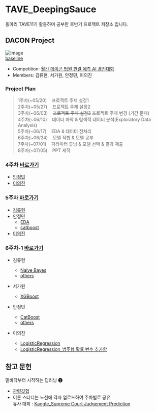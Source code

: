 # TAVE_DeepingSauce
동아리 TAVE11기 활동하며 공부한 후반기 프로젝트 저장소 입니다.

## DACON Project

![image](https://github.com/jeongmin1016/TAVE11_DeepingSauce/assets/109460178/31871322-b4e0-4676-b9be-4914f55398c9)     
[baseline](https://github.com/jeongmin1016/TAVE11_DeepingSauce/blob/main/230617/%5Bbaseline%5D_%EC%9B%94%EA%B0%84_%EB%8D%B0%EC%9D%B4%EC%BD%98_%EB%B2%95%EC%9B%90_%ED%8C%90%EA%B2%B0_%EC%98%88%EC%B8%A1_AI_%EA%B2%BD%EC%A7%84%EB%8C%80%ED%9A%8C.ipynb)
- Competition: [월간 데이콘 법원 판결 예측 AI 경진대회](https://dacon.io/competitions/official/236112/overview/description)
- Members: 김류현, 서가원, 안정민, 이의진

### Project Plan
> 1주차(~05/20)&nbsp;&nbsp;&nbsp; 프로젝트 주제 설정1  
> 2주차(~05/27)&nbsp;&nbsp;&nbsp; 프로젝트 주제 설정2    
> 3주차(~06/03)&nbsp;&nbsp;&nbsp; ~~프로젝트 주제 설정3~~ 프로젝트 주제 변경 (기간 문제)    
> 4주차(~06/10)&nbsp;&nbsp;&nbsp; 데이터 파악 & 탐색적 데이터 분석(Exploratory Data Analysis)     
> 5주차(~06/17)&nbsp;&nbsp;&nbsp; EDA & 데이터 전처리  
> 6주차(~06/24)&nbsp;&nbsp;&nbsp; 모델 적합 & 모델 공부  
> 7주차(~07/01)&nbsp;&nbsp;&nbsp; 파라미터 튜닝 & 모델 선택 & 결과 제출  
> 8주차(~07/05)&nbsp;&nbsp;&nbsp; PPT 제작

### 4주차 [바로가기](https://github.com/jeongmin1016/TAVE11_DeepingSauce/tree/main/230610)
- [안정민](https://github.com/jeongmin1016/TAVE11_DeepingSauce/blob/main/230610/0610_%EB%B2%95%EC%9B%90%ED%8C%90%EA%B2%B0_EDA.ipynb)
- [이의진](https://github.com/jeongmin1016/TAVE11_DeepingSauce/blob/main/230610/%EC%A0%84%EC%B2%98%EB%A6%AC%EC%9D%B4%EA%B2%83%EC%A0%80%EA%B2%83.ipynb)

### 5주차 [바로가기](https://github.com/jeongmin1016/TAVE11_DeepingSauce/tree/main/230610)
- [김류현](https://github.com/jeongmin1016/TAVE11_DeepingSauce/blob/main/230617/0617_krh.ipynb)
- 안정민      
  - [EDA](https://github.com/jeongmin1016/TAVE11_DeepingSauce/blob/main/230617/0617_%EB%B2%95%EC%9B%90%ED%8C%90%EA%B2%B0_EDA.ipynb)
  - [catboost](https://github.com/jeongmin1016/TAVE11_DeepingSauce/blob/main/230617/0617_%EB%B2%95%EC%9B%90%ED%8C%90%EA%B2%B0_EDA2.ipynb)
- [이의진](https://github.com/jeongmin1016/TAVE11_DeepingSauce/blob/main/230617/0617_EDA%E1%84%8B%E1%85%AA%E1%86%AB%E1%84%89%E1%85%A5%E1%86%BC.ipynb)

### 6주차-1 [바로가기](https://github.com/jeongmin1016/TAVE11_DeepingSauce/tree/main/230622)
- 김류현
  - [Naive Bayes](https://github.com/jeongmin1016/TAVE11_DeepingSauce/blob/main/230622/0622_%EB%B2%95%EC%9B%90%ED%8C%90%EA%B2%B0_naivebayes.ipynb)
  - [others](https://github.com/jeongmin1016/TAVE11_DeepingSauce/blob/main/230622/0622_%EB%B2%95%EC%9B%90%ED%8C%90%EA%B2%B0_eda2.ipynb)
- 서가원
  - [XGBoost](https://github.com/jeongmin1016/TAVE11_DeepingSauce/blob/main/230622/%EB%B2%95%EC%9B%90%ED%8C%90%EA%B2%B0_XGBoost_0622.ipynb)
- 안정민
  - [CatBoost](https://github.com/jeongmin1016/TAVE11_DeepingSauce/blob/main/230622/0622_%EB%B2%95%EC%9B%90%ED%8C%90%EA%B2%B0_catboost.ipynb)
  - [others](https://github.com/jeongmin1016/TAVE11_DeepingSauce/blob/main/230622/0622_%EB%B2%95%EC%9B%90%ED%8C%90%EA%B2%B0_modeltest.ipynb)

- 이의진
  - [LogisticRegression](https://github.com/jeongmin1016/TAVE11_DeepingSauce/blob/main/230622/0622_modeling_baseline_submit_trainmode.ipynb)
  - [LogisticRegression_범주형 확률 변수 추가함](https://github.com/jeongmin1016/TAVE11_DeepingSauce/blob/main/230622/0622_modeling_baseline_submit_trainmode_%E1%84%92%E1%85%AA%E1%86%A8%E1%84%85%E1%85%B2%E1%86%AF%E1%84%87%E1%85%A7%E1%86%AB%E1%84%89%E1%85%AE%E1%84%8E%E1%85%AE%E1%84%80%E1%85%A1%20(1).ipynb)

## 참고 문헌
밑바닥부터 시작하는 딥러닝 ❷
- [관련깃헙](https://github.com/WegraLee/deep-learning-from-scratch-2)    
- 이론 스터디는 노션에 각자 업로드하여 주차별로 공유     
유사 대회 : [Kaggle_Supreme Court Judgement Prediction](https://www.kaggle.com/code/raghavkachroo/supreme-court-judgement-prediction)
